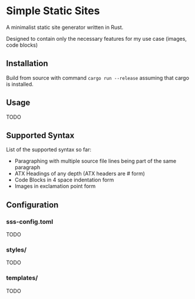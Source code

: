 # Simple Static Sites

A minimalist static site generator written in Rust.

Designed to contain only the necessary features for my use case (images, code blocks)

## Installation

Build from source with command `cargo run --release` assuming that cargo is installed.

## Usage

TODO

## Supported Syntax

List of the supported syntax so far:

- Paragraphing with multiple source file lines being part of the same paragraph
- ATX Headings of any depth (ATX headers are # form)
- Code Blocks in 4 space indentation form
- Images in exclamation point form

## Configuration 

### sss-config.toml

TODO 

### styles/

TODO

### templates/ 

TODO
